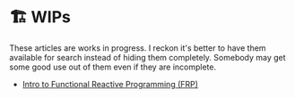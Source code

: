 # 🏗️ WIPs
These articles are works in progress. I reckon it's better to have them available for search
instead of hiding them completely. Somebody may get some good use out of them even if they are
incomplete.

* [Intro to Functional Reactive Programming (FRP)](./frp_intro.md)

